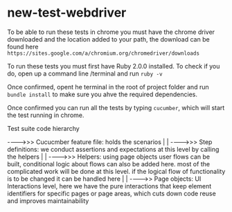 # new-test-webdriver

To be able to run these tests in chrome you must have the chrome driver downloaded and the location added to your path, the download can be found here ```https://sites.google.com/a/chromium.org/chromedriver/downloads```

To run these tests you must first have Ruby 2.0.0 installed. 
To check if you do, open up a command line /terminal and run ```ruby -v```

Once confirmed, opent he terminal in the root of project folder and run ```bundle install``` to make sure you ahve the required dependencies.

Once confirmed you can run all the tests by typing ```cucumber```, which will start the test running in chrome. 


Test suite code hierarchy

---->>> Cucucmber feature file: holds the scenarios
  |
  |
---->>> Step definitions: we conduct assertions and expectations at this level by calling the helpers
  |
  |
---->>> Helpers: using page objects user flows can be built, conditional logic about flows can also be added here. most of the complicated work will be done at this level. if the logical flow of functionality is to be changed it can be handled here
  |
  |
---->> Page objects: UI Interactions level, here we have the pure interactions that keep element identifiers for specific pages or page areas, which cuts down code reuse and improves maintainability